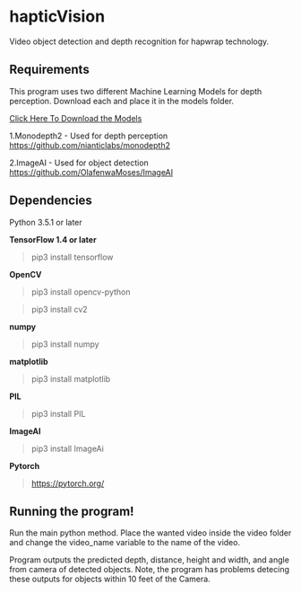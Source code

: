 # hapticVision
Video object detection and depth recognition for hapwrap technology.


Requirements
-----
This program uses two different Machine Learning Models for depth perception. Download each and place it in the models folder.

[Click Here To Download the Models](https://drive.google.com/drive/folders/1xttyp-wezKU9RcIfaCJewzUEHkljIsBt?usp=sharing)

1.Monodepth2 - Used for depth perception
https://github.com/nianticlabs/monodepth2

2.ImageAI - Used for object detection
https://github.com/OlafenwaMoses/ImageAI

Dependencies
-----
Python 3.5.1 or later

**TensorFlow 1.4 or later**
> pip3 install tensorflow

**OpenCV**
>pip3 install opencv-python

>pip3 install cv2

**numpy**
>pip3 install numpy

**matplotlib**
>pip3 install matplotlib

**PIL**
>pip3 install PIL

**ImageAI**
>pip3 install ImageAi

**Pytorch**
>https://pytorch.org/

Running the program!
-----
Run the main python method. Place the wanted video inside the video folder and change the video_name variable to the name of the video.


Program outputs the predicted depth, distance, height and width, and angle from camera of detected objects. Note, the program has problems detecing these outputs for objects within 10 feet of the Camera.



